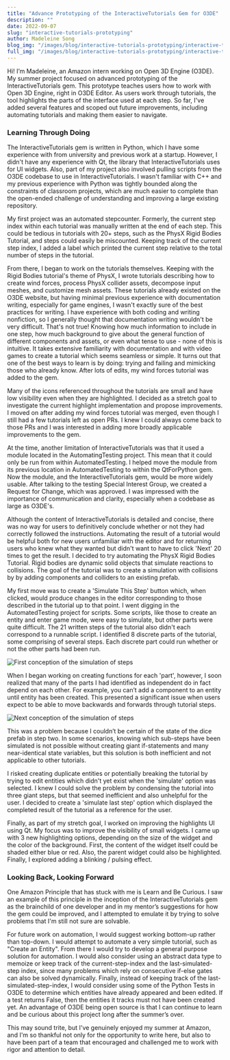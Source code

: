```yaml
---
title: "Advance Prototyping of the InteractiveTutorials Gem for O3DE"
description: ""
date: 2022-09-07
slug: "interactive-tutorials-prototyping"
author: Madeleine Song
blog_img: "/images/blog/interactive-tutorials-prototyping/interactive-tutorials-blog.png"
full_img: "/images/blog/interactive-tutorials-prototyping/interactive-tutorials.png"
---
```

Hi! I’m Madeleine, an Amazon intern working on Open 3D Engine (O3DE). My summer project focused on advanced prototyping of the InteractiveTutorials gem. This prototype teaches users how to work with Open 3D Engine, right in O3DE Editor. As users work through tutorials, the tool highlights the parts of the interface used at each step. So far, I've added several features and scoped out future improvements, including automating tutorials and making them easier to navigate.

### Learning Through Doing

The InteractiveTutorials gem is written in Python, which I have some experience with from university and previous work at a startup. However, I didn't have any experience with Qt, the library that InteractiveTutorials uses for UI widgets. Also, part of my project also involved pulling scripts from the O3DE codebase to use in InteractiveTutorials. I wasn't familiar with C++ and my previous experience with Python was tightly bounded along the constraints of classroom projects, which are much easier to complete than the open-ended challenge of understanding and improving a large existing repository.

My first project was an automated stepcounter. Formerly, the current step index within each tutorial was manually written at the end of each step. This could be tedious in tutorials with 20+ steps, such as the PhysX Rigid Bodies Tutorial, and steps could easily be miscounted. Keeping track of the current step index, I added a label which printed the current step relative to the total number of steps in the tutorial. 

From there, I began to work on the tutorials themselves. Keeping with the Rigid Bodies tutorial's theme of PhysX, I wrote tutorials describing how to create wind forces, process PhysX collider assets, decompose input meshes, and customize mesh assets. These tutorials already existed on the O3DE website, but having minimal previous experience with documentation writing, especially for game engines, I wasn't exactly sure of the best practices for writing. I have experience with both coding and writing nonfiction, so I generally thought that documentation writing wouldn't be very difficult. That's not true! Knowing how much information to include in one step, how much background to give about the general function of different components and assets, or even what tense to use - none of this is intuitive. It takes extensive familiarity with documentation and with video games to create a tutorial which seems seamless or simple. It turns out that one of the best ways to learn is by doing: trying and failing and mimicking those who already know. After lots of edits, my wind forces tutorial was added to the gem.

Many of the icons referenced throughout the tutorials are small and have low visibility even when they are highlighted. I decided as a stretch goal to investigate the current highlight implementation and propose improvements. I moved on after adding my wind forces tutorial was merged, even though I still had a few tutorials left as open PRs. I knew I could always come back to those PRs and I was interested in adding more broadly applicable improvements to the gem.

At the time, another limitation of InteractiveTutorials was that it used a module located in the AutomatingTesting project. This mean that it could only be run from within AutomatedTesting. I helped move the module from its previous location in AutomatedTesting to within the QtForPython gem. Now the module, and the InteractiveTutorials gem, would be more widely usable. After talking to the testing Special Interest Group, we created a Request for Change, which was approved. I was impressed with the importance of communication and clarity, especially when a codebase as large as O3DE's.

Although the content of InteractiveTutorials is detailed and concise, there was no way for users to definitively conclude whether or not they had correctly followed the instructions. Automating the result of a tutorial would be helpful both for new users unfamiliar with the editor and for returning users who knew what they wanted but didn't want to have to click 'Next' 20 times to get the result. I decided to try automating the PhysX Rigid Bodies Tutorial. Rigid bodies are dynamic solid objects that simulate reactions to collisions. The goal of the tutorial was to create a simulation with collisions by by adding components and colliders to an existing prefab. 

My first move was to create a 'Simulate This Step' button which, when clicked, would produce changes in the editor corresponding to those described in the tutorial up to that point. I went digging in the AutomatedTesting project for scripts. Some scripts, like those to create an entity and enter game mode, were easy to simulate, but other parts were quite difficult. The 21 written steps of the tutorial also didn't each correspond to a runnable script. I identified 8 discrete parts of the tutorial, some comprising of several steps. Each discrete part could run whether or not the other parts had been run.

![First conception of the simulation of steps](/images/blog/interactive-tutorials-prototyping/interactivetutorials_stepordering_1.png)

When I began working on creating functions for each 'part', however, I soon realized that many of the parts I had identified as independent do in fact depend on each other. For example, you can’t add a component to an entity until entity has been created. This presented a significant issue when users expect to be able to move backwards and forwards through tutorial steps.

![Next conception of the simulation of steps](/images/blog/interactive-tutorials-prototyping/interactivetutorials_stepordering_2.png)

This was a problem because I couldn’t be certain of the state of the dice prefab in step two. In some scenarios, knowing which sub-steps have been simulated is not possible without creating giant if-statements and many near-identical state variables, but this solution is both inefficient and not applicable to other tutorials.

I risked creating duplicate entities or potentially breaking the tutorial by trying to edit entities which didn't yet exist when the 'simulate' option was selected. I knew I could solve the problem by condensing the tutorial into three giant steps, but that seemed inefficient and also unhelpful for the user. I decided to create a 'simulate last step' option which displayed the completed result of the tutorial as a reference for the user.

Finally, as part of my stretch goal, I worked on improving the highlights UI using Qt. My focus was to improve the visibility of small widgets. I came up with 3 new highlighting options, depending on the size of the widget and the color of the background. First, the content of the widget itself could be shaded either blue or red. Also, the parent widget could also be highlighted. Finally, I explored adding a blinking / pulsing effect.

### Looking Back, Looking Forward
One Amazon Principle that has stuck with me is Learn and Be Curious. I saw an example of this principle in the inception of the InteractiveTutorials gem as the brainchild of one developer and in my mentor’s suggestions for how the gem could be improved, and I attempted to emulate it by trying to solve problems that I'm still not sure are solvable.

For future work on automation, I would suggest working bottom-up rather than top-down. I would attempt to automate a very simple tutorial, such as "Create an Entity". From there I would try to develop a general purpose solution for automation. I would also consider using an abstract data type to memoize or keep track of the current-step-index and the last-simulated-step index, since many problems which rely on consecutive if-else gates can also be solved dynamically. Finally, instead of keeping track of the last-simulated-step-index, I would consider using some of the Python Tests in O3DE to determine which entities have already appeared and been edited. If a test returns False, then the entities it tracks must not have been created yet. An advantage of O3DE being open source is that I can continue to learn and be curious about this project long after the summer’s over.

This may sound trite, but I've genuinely enjoyed my summer at Amazon, and I'm so thankful not only for the opportunity to write here, but also to have been part of a team that encouraged and challenged me to work with rigor and attention to detail.